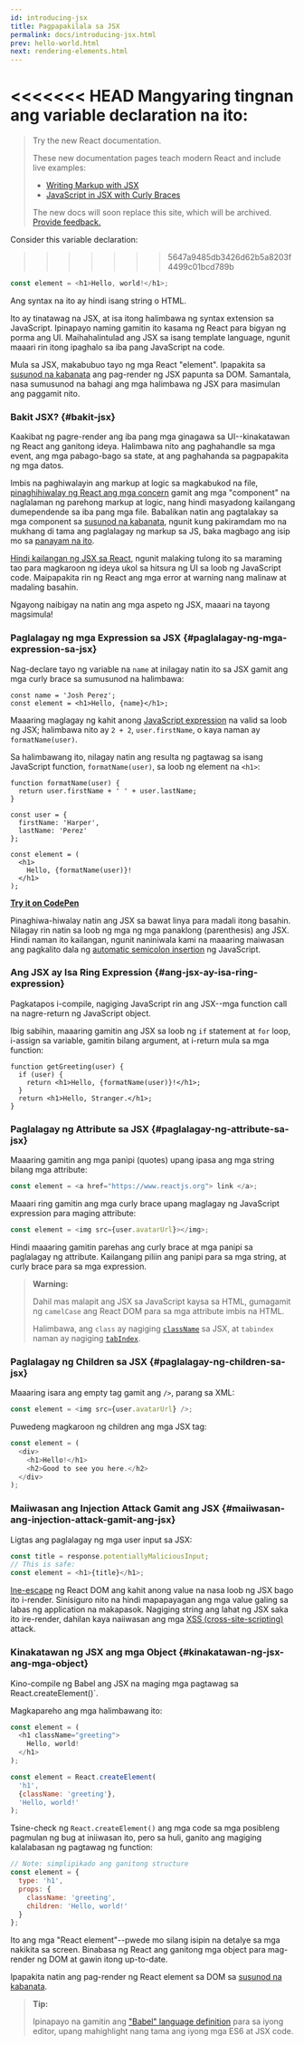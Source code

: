 ```yaml
---
id: introducing-jsx
title: Pagpapakilala sa JSX
permalink: docs/introducing-jsx.html
prev: hello-world.html
next: rendering-elements.html
---
```


<<<<<<< HEAD
Mangyaring tingnan ang variable declaration na ito:
=======
> Try the new React documentation.
> 
> These new documentation pages teach modern React and include live examples:
>
> - [Writing Markup with JSX](https://beta.reactjs.org/learn/writing-markup-with-jsx)
> - [JavaScript in JSX with Curly Braces](https://beta.reactjs.org/learn/javascript-in-jsx-with-curly-braces)
>
> The new docs will soon replace this site, which will be archived. [Provide feedback.](https://github.com/reactjs/reactjs.org/issues/3308)

Consider this variable declaration:
>>>>>>> 5647a9485db3426d62b5a8203f4499c01bcd789b

```js
const element = <h1>Hello, world!</h1>;
```

Ang syntax na ito ay hindi isang string o HTML.

Ito ay tinatawag na JSX, at isa itong halimbawa ng syntax extension sa JavaScript. Ipinapayo naming gamitin ito kasama ng React para bigyan ng porma ang UI. Maihahalintulad ang JSX sa isang template language, ngunit maaari rin itong ipaghalo sa iba pang JavaScript na code.

Mula sa JSX, makabubuo tayo ng mga React "element". Ipapakita sa [susunod na kabanata](/docs/rendering-elements.html) ang pag-render ng JSX papunta sa DOM. Samantala, nasa sumusunod na bahagi ang mga halimbawa ng JSX para masimulan ang paggamit nito.

### Bakit JSX? {#bakit-jsx}

Kaakibat ng pagre-render ang iba pang mga ginagawa sa UI--kinakatawan ng React ang ganitong ideya. Halimbawa nito ang paghahandle sa mga event, ang mga pabago-bago sa state, at ang paghahanda sa pagpapakita ng mga datos. 

Imbis na paghiwalayin ang markup at logic sa magkabukod na file, [pinaghihiwalay ng React ang mga concern](https://en.wikipedia.org/wiki/Separation_of_concerns) gamit ang mga "component" na naglalaman ng parehong markup at logic, nang hindi masyadong kailangang dumependende sa iba pang mga file. Babalikan natin ang pagtalakay sa mga component sa [susunod na kabanata](/docs/components-and-props.html), ngunit kung pakiramdam mo na mukhang di tama ang paglalagay ng markup sa JS, baka magbago ang isip mo sa [panayam na ito](https://www.youtube.com/watch?v=x7cQ3mrcKaY). 

[Hindi kailangan ng JSX sa React](/docs/react-without-jsx.html), ngunit malaking tulong ito sa maraming tao para magkaroon ng ideya ukol sa hitsura ng UI sa loob ng JavaScript code. Maipapakita rin ng React ang mga error at warning nang malinaw at madaling basahin.

Ngayong naibigay na natin ang mga aspeto ng JSX, maaari na tayong magsimula!

### Paglalagay ng mga Expression sa JSX {#paglalagay-ng-mga-expression-sa-jsx}

Nag-declare tayo ng variable na `name` at inilagay natin ito sa JSX gamit ang mga curly brace sa sumusunod na halimbawa:  

```js{1,2}
const name = 'Josh Perez';
const element = <h1>Hello, {name}</h1>;
```

Maaaring maglagay ng kahit anong [JavaScript expression](https://developer.mozilla.org/en-US/docs/Web/JavaScript/Guide/Expressions_and_Operators#Expressions) na valid sa loob ng JSX; halimbawa nito ay `2 + 2`, `user.firstName`, o kaya naman ay `formatName(user)`.

Sa halimbawang ito, nilagay natin ang resulta ng pagtawag sa isang JavaScript function, `formatName(user)`, sa loob ng element na `<h1>`:

```js{12}
function formatName(user) {
  return user.firstName + ' ' + user.lastName;
}

const user = {
  firstName: 'Harper',
  lastName: 'Perez'
};

const element = (
  <h1>
    Hello, {formatName(user)}!
  </h1>
);
```

**[Try it on CodePen](https://codepen.io/gaearon/pen/PGEjdG?editors=1010)**

Pinaghiwa-hiwalay natin ang JSX sa bawat linya para madali itong basahin. Nilagay rin natin sa loob ng mga ng mga panaklong (parenthesis) ang JSX. Hindi naman ito kailangan, ngunit naniniwala kami na maaaring maiwasan ang pagkalito dala ng [automatic semicolon insertion](https://stackoverflow.com/q/2846283) ng JavaScript.

### Ang JSX ay Isa Ring Expression {#ang-jsx-ay-isa-ring-expression}

Pagkatapos i-compile, nagiging JavaScript rin ang JSX--mga function call na nagre-return ng JavaScript object.

Ibig sabihin, maaaring gamitin ang JSX sa loob ng `if` statement at `for` loop, i-assign sa variable, gamitin bilang argument, at i-return mula sa mga function:

```js{3,5}
function getGreeting(user) {
  if (user) {
    return <h1>Hello, {formatName(user)}!</h1>;
  }
  return <h1>Hello, Stranger.</h1>;
}
```

### Paglalagay ng Attribute sa JSX {#paglalagay-ng-attribute-sa-jsx}

Maaaring gamitin ang mga panipi (quotes) upang ipasa ang mga string bilang mga attribute:

```js
const element = <a href="https://www.reactjs.org"> link </a>;
```

Maaari ring gamitin ang mga curly brace upang maglagay ng JavaScript expression para maging attribute:

```js
const element = <img src={user.avatarUrl}></img>;
```

Hindi maaaring gamitin parehas ang curly brace at mga panipi sa paglalagay ng attribute. Kailangang piliin ang panipi
para sa mga string, at curly brace para sa mga expression.

>**Warning:**
>
>Dahil mas malapit ang JSX sa JavaScript kaysa sa HTML, gumagamit ng `camelCase` ang React DOM para sa mga attribute imbis na HTML.
>
>Halimbawa, ang `class` ay nagiging [`className`](https://developer.mozilla.org/en-US/docs/Web/API/Element/className) sa JSX, at `tabindex` naman ay nagiging [`tabIndex`](https://developer.mozilla.org/en-US/docs/Web/API/HTMLElement/tabIndex).

### Paglalagay ng Children sa JSX {#paglalagay-ng-children-sa-jsx}

Maaaring isara ang empty tag gamit ang `/>`, parang sa XML:

```js
const element = <img src={user.avatarUrl} />;
```

Puwedeng magkaroon ng children ang mga JSX tag:

```js
const element = (
  <div>
    <h1>Hello!</h1>
    <h2>Good to see you here.</h2>
  </div>
);
```

### Maiiwasan ang Injection Attack Gamit ang JSX {#maiiwasan-ang-injection-attack-gamit-ang-jsx}

Ligtas ang paglalagay ng mga user input sa JSX:

```js
const title = response.potentiallyMaliciousInput;
// This is safe:
const element = <h1>{title}</h1>;
```

[Ine-escape](https://stackoverflow.com/questions/7381974/which-characters-need-to-be-escaped-on-html) ng React DOM ang kahit anong value na nasa loob ng JSX bago ito i-render. Sinisiguro nito na hindi mapapayagan ang mga value galing sa labas ng application na makapasok. Nagiging string ang lahat ng JSX saka ito ire-render, dahilan kaya naiiwasan ang mga [XSS (cross-site-scripting)](https://en.wikipedia.org/wiki/Cross-site_scripting) attack.

### Kinakatawan ng JSX ang mga Object {#kinakatawan-ng-jsx-ang-mga-object}

Kino-compile ng Babel ang JSX na maging mga pagtawag sa React.createElement()`.

Magkapareho ang mga halimbawang ito:

```js
const element = (
  <h1 className="greeting">
    Hello, world!
  </h1>
);
```

```js
const element = React.createElement(
  'h1',
  {className: 'greeting'},
  'Hello, world!'
);
```

Tsine-check ng `React.createElement()` ang mga code sa mga posibleng pagmulan ng bug at iniiwasan ito, pero sa huli, ganito ang magiging kalalabasan ng pagtawag ng function:

```js
// Note: simplipikado ang ganitong structure
const element = {
  type: 'h1',
  props: {
    className: 'greeting',
    children: 'Hello, world!'
  }
};
```

Ito ang mga "React element"--pwede mo silang isipin na detalye sa mga nakikita sa screen. Binabasa ng React ang ganitong mga object para mag-render ng DOM at gawin itong up-to-date.

Ipapakita natin ang pag-render ng React element sa DOM sa [susunod na kabanata](/docs/rendering-elements.html).

>**Tip:**
>
>Ipinapayo na gamitin ang ["Babel" language definition](https://babeljs.io/docs/editors) para sa iyong editor, upang mahighlight nang tama ang iyong mga ES6 at JSX code.
